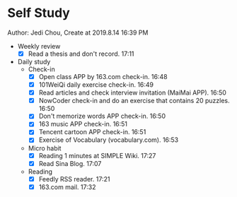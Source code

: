# Self Study

Author: Jedi Chou, Create at 2019.8.14 16:39 PM

* Weekly review
  -[x] Read a thesis and don't record. 17:11

* Daily study
  * Check-in
    -[x] Open class APP by 163.com check-in. 16:48
    -[x] 101WeiQi daily exercise check-in. 16:49
    -[x] Read articles and check interview invitation (MaiMai APP). 16:50
    -[x] NowCoder check-in and do an exercise that contains 20 puzzles. 16:50
    -[x] Don't memorize words APP check-in. 16:50
    -[x] 163 music APP check-in. 16:51
    -[x] Tencent cartoon APP check-in. 16:51
    -[x] Exercise of Vocabulary (vocabulary.com). 16:53

  * Micro habit
    -[x] Reading 1 minutes at SIMPLE Wiki. 17:27
    -[x] Read Sina Blog. 17:07

  * Reading
    -[x] Feedly RSS reader. 17:21
    -[x] 163.com mail. 17:32
